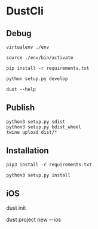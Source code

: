 DustCli
==============================================================================

Debug
-----

```
virtualenv ./env

source ./env/bin/activate

pip install -r requirements.txt

python setup.py develop

dust --help
```

Publish
-------
```
python3 setup.py sdist
python3 setup.py bdist_wheel
twine upload dist/*
```

Installation
------------

```
pip3 install -r requirements.txt

python3 setup.py install
```

iOS
-------
dust init  

dust project new --ios  

